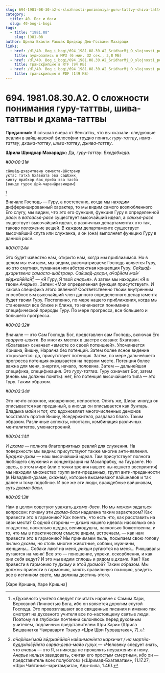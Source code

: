 ```yaml
---
slug: 694-1981-08-30-a2-o-slozhnosti-ponimaniya-guru-tattvy-shiva-tattvy-i-dhama-tattvy
category:
  title: 40. Бог и боги
  slug: 40-bog-i-bogi
tags:
  - title: "1981.08"
    slug: 1981-08
author: Шрила Бхакти Ракшак Шридхар Дев-Госвами Махарадж
links:
  - href: /dl/40._Bog_i_bogi/694_1981.08.30.A2_SridharMj_O_slojnosti_ponimaniya_guru-tattvy_shiva-tattvy_i_dhama-tattvy.mp3
    title: аудиозапись в MP3 (6 мин. 32 сек., 3,8 МБ)
  - href: /dl/40._Bog_i_bogi/694_1981.08.30.A2_SridharMj_O_slojnosti_ponimaniya_guru-tattvy_shiva-tattvy_i_dhama-tattvy.rtf
    title: транскрипцию в RTF (94 КБ)
  - href: /dl/40._Bog_i_bogi/694_1981.08.30.A2_SridharMj_O_slojnosti_ponimaniya_guru-tattvy_shiva-tattvy_i_dhama-tattvy.pdf
    title: транскрипцию в PDF (149 КБ)
---
```


# 694. 1981.08.30.A2. О сложности понимания гуру-таттвы, шива-таттвы и дхама-таттвы

**Преданный:** Я слышал вчера от Венкатты, что вы сказали: следующие реалии в вайшнавской философии трудно понять: *гуру-таттву*, *нама-таттву*, *дхама-таттву*, *шива-таттву*, *джива-таттву*.

**Шрила Шридхар Махарадж:** Да, *гуру-таттву*. *Бхедабхеда*.

*#00:00:31#*

    са̄кша̄д-дхаритвена самаста-ш́а̄страир
    уктас татха̄ бха̄вйата эва садбхих̣
    кинту прабхор йах̣ прийа эва тасйа
    [ванде гурох̣ ш́рӣ-чаран̣а̄равиндам]
[^_ftn1]

Вначале Господь — Гуру, а постепенно, когда мы находим дифференцированный характер, то мы видим самого возлюбленного Его слугу, мы видим, что это его функция, функция Гуру в определенной *расе*: в *ватсалья-расе* существует высочайший идеал, а *сакхья-расе* существует высочайший идеал, в различных департаментах это так, таково положение вещей. В каждом департаменте существует высочайший слуга или служанка, и он (она) выполняет функцию Гуру в данной *расе*.

*#00:01:24#*

Это будет известно нам, открыто нам, когда мы приблизимся. Но в целом мы считаем, мы видим, рассматриваем: Господь является Гуру, но это смутная, туманная или абстрактная концепция Гуру. *Са̄кша̄д-дхаритвена самаста-ш́а̄страир.* *Са̄кша̄д-дхари*, *а̄ча̄рйам̇ ма̄м̇ вӣджа̄нӣйа̄н*[^_ftn2] — «Я Гуру, Я твой *ачарья*». А затем мы находим: «Я в твоем *Ачарье*». Затем: «Моя определенная функция присутствует». И какова специфика этого явления? Соответственно твоим внутренним способностям высочайший член данного определенного департамента будет твоим Гуру. Постепенно, по мере нашего приближения, когда мы становимся все ближе и ближе, то начинается понимание специфической природы Гуру. По мере прогресса, все большего и большего прогресса.

*#00:02:32#*

Вначале — это Сам Господь Бог, представлен сам Господь, включая Его *сварупа-шакти*. Во многих местах в шастре сказано: Бхагаван. «Бхагаван» означает «вместе со своей потенцией». Упоминается Кришна, Вишну, Нараяна без потенций. Затем более ясное видение открывается: да, присутствует потенция. Затем, по мере дальнейшего прогресса потенция оказывается на первом месте. Потенция более важна для меня, энергия, начало, половина. Затем — дальнейшая специфика, спецификация. Это *гуру-таттва*. Гуру означает Бог, затем (вновь мы должны понять): нет, Его потенция высочайшего типа — это Гуру. Таким образом.

*#00:03:34#*

Это нечто сложное, изощренное, непростое. Опять же, Шива: иногда он описывается как преданный, а иногда он описывается как бунтарь. Владыка *майи* и тот, кто вдохновляет многочисленных демонов восставать против Вишну, Вседержителя, раздавая благо. Таким образом. Различные аспекты, ипостаси, комбинация различных менталитетов, умонастроений.

*#00:04:14#*

И *дхама* — полнота благоприятных реалий для служения. На поверхности мы видим: присутствуют также многие анти-явления. *Браджа-дхам* — наш высочайший идеал. Там присутствует полнота любящего служения и концентрация на Махапрабху, на Гауранге. Но здесь, в этом мире (или с точки зрения нашего нынешнего восприятия) мы находим множество групп анти-преданных, групп анти-преданности (в Навадвип-дхаме, скажем), которые высмеивают вайшнавов и так далее и тому подобное. И все же эти люди, враждебные вайшнавам, суть *дхама-баси*.

*#00:05:13#*

Нам в целом советуют уважать *дхама-баси*. Но мы можем задаться вопросом: почему эти *дхама-баси* наделена таким характером? Как привести это в гармонию? Как понять, что есть что, как расставить на свои места? С одной стороны — *дхама* нашего идеала: насколько она сладостна, насколько щедра, великодушна, насколько божественна, и то, что мы в практическом смысле видим, встречаем, — как нам привести это в гармонию? Мы принимаем пыль, посыпаем свою голову пылью *дхамы*, но столь многие животные, собаки, мужчины, женщины… Собаки лают на меня, *рикши* ругаются на меня… Рикшавалы ругаются на меня! Все это — поношение, упреки, оскорбления, и как они себя ведут? И это мы видим сплошь и рядом в *дхаме*. Как? Как привести в гармонию ту *дхаму* и этой *дхамой*? Таким образом. Мы должны привести в гармонию, занять правильную позицию, увидеть все в истинном свете, мы должны достичь этого.

[Харе Кришна, Харе Кришна]



[^_ftn1]: «Духовного учителя следует почитать наравне с Самим Хари, Верховной Личностью Бога, ибо он является дорогим слугой Господа. Это провозглашают все священные писания и именно так смотрят на духовного учителя все по-настоящему святые люди. Поэтому я в глубоком почтении склоняюсь перед духовным учителем, подлинным представителем Шри Хари» (Шрила Вишванатха Чакраварти Тхакур «Шри Шри Гурваштака», 7).

[^_ftn2]: *а̄ча̄рйам̇ ма̄м̇ вӣджа̄нӣйа̄н на̄ванманйета кархичит / на мартйа-буддхйа̄сӯйета сарва-дева-майо гурух̣* — «Человеку следует знать, что *ачарья* — это Я, и никогда не проявлять неуважения к нему. *Ачарье* нельзя завидовать, считая его простым смертным, ибо он — представитель всех полубогов» («Шримад-Бхагаватам», 11.17.27; «Шри Чайтанья-чаритамрита», Ади-лила, 1.46).

